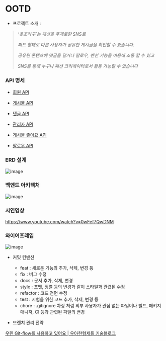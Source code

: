 # OOTD
- 프로젝트 소개 :

> *‘옷조라구’는 패션을 주제로한 SNS로*
> 
> 
> *피드 형태로 다른 사용자가 공유한 게시글을 확인할 수 있습니다.*
> 
> *공유된 콘텐츠에 댓글을 달거나 팔로우, 멘션 기능을 이용해 소통 할 수 있고*
> 
> *SNS를 통해 누구나 패션 크리에이터로서 활동 가능할 수 있습니다*
>
### API 명세

-  [회원 API](https://www.notion.so/9fb2cd8b88b347db9071c9696e6942a4?pvs=21)
    
-  [게시물 API](https://www.notion.so/92b2ed40214e4d099d3f4ae6a3cc8778?pvs=21)
    
-  [댓글 API](https://www.notion.so/e60df42613a94d53b93fc19de277522d?pvs=21)
    
-  [관리자 API](https://www.notion.so/29e5f18c499d4dabb44121405f22dcfe?pvs=21)
    
-  [게시물 좋아요 API](https://www.notion.so/ab661e7826574989b7ec3ce0535235a6?pvs=21)
    
-  [팔로우 API](https://www.notion.so/135809cb4ce34922b0b3598f894d164e?pvs=21)
    

### ERD 설계
![image](https://github.com/OOTD-Project/OOTD/assets/63050400/555a404c-16ce-446e-b705-7d3ce621b64f)

### **백엔드 아키텍처**

![image](https://github.com/OOTD-Project/OOTD/assets/63050400/4ecaeace-1a9f-4b95-b0a0-dfe6484da8c3)

### 시연영상

https://www.youtube.com/watch?v=0wFef7QwDNM

### 와이어프레임

![image](https://github.com/OOTD-Project/OOTD/assets/63050400/d98fb57f-6b12-478e-8e0f-30b5526cd28e)



- 커밋 컨밴션
    - feat : 새로운 기능의 추가, 삭제, 변경 등
    - fix : 버그 수정
    - docs : 문서 추가, 삭제, 변경
    - style : 포맷, 정렬 등의 변경과 같이 스타일과 관련된 수정
    - refactor : 코드 전면 수정
    - test : 시험을 위한 코드 추가, 삭제, 변경 등
    - chore : .gitignore 차링 처럼 외부 사용자가 관심 없는 파일이나 빌드, 패키지 매니저, CI 등과 관련된 파일의 변경
    
- 브랜치 관리 전략

[우린 Git-flow를 사용하고 있어요 | 우아한형제들 기술블로그](https://techblog.woowahan.com/2553/)

